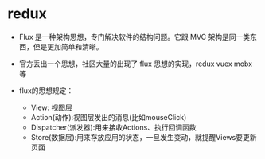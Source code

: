 # redux

- Flux 是一种架构思想，专门解决软件的结构问题。它跟 MVC 架构是同一类东西，但是更加简单和清晰。

- 官方丢出一个思想，社区大量的出现了 flux 思想的实现，redux vuex mobx 等
- flux的思想规定：
  - View: 视图层
  - Action(动作):视图层发出的消息(比如mouseClick)
  - Dispatcher(派发器):用来接收Actions、执行回调函数
  - Store(数据层):用来存放应用的状态，一旦发生变动，就提醒Views要更新页面

